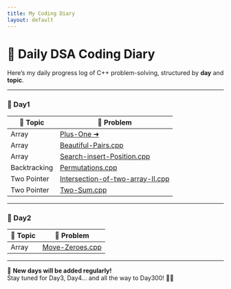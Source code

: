```yaml
---
title: My Coding Diary
layout: default
---
```


# 📘 Daily DSA Coding Diary

Here’s my daily progress log of C++ problem-solving, structured by **day** and **topic**.

---

### 📅 Day1

| 📁 Topic      | 📄 Problem                                                                 |
|--------------|------------------------------------------------------------------------------|
| Array        | [Plus-One ➜](/Code-Diary/problems/Day1_Array_Plus-One.md)                   |
| Array        | [Beautiful-Pairs.cpp](/Code-Diary/Array/Beautiful-Pairs.cpp)                |
| Array        | [Search-insert-Position.cpp](/Code-Diary/Array/Search-insert-Position.cpp)  |
| Backtracking | [Permutations.cpp](/Code-Diary/Array/Permutations.cpp)                      |
| Two Pointer  | [Intersection-of-two-array-II.cpp](/Code-Diary/Two%20Pointer/Intersection-of-two-array-II.cpp) |
| Two Pointer  | [Two-Sum.cpp](/Code-Diary/Two%20Pointer/Two-Sum.cpp)                        |

---

### 📅 Day2

| 📁 Topic | 📄 Problem                                                  |
|----------|-------------------------------------------------------------|
| Array    | [Move-Zeroes.cpp](/Code-Diary/Array/Move-Zeroes.cpp)        |

---

📌 **New days will be added regularly!**  
Stay tuned for Day3, Day4… and all the way to Day300! 🧠🔥
